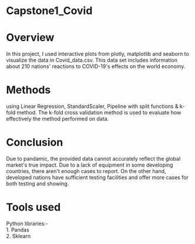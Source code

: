# Capstone1_Covid

# Overview

In this project, I used interactive plots from plotly, matplotlib and seaborn to visualize the data in Covid_data.csv. This data set includes information about 210 nations' reactions to COVID-19's effects on the world economy.

# Methods

using Linear Regression, StandardScaler, Pipeline with split functions & k-fold method. The k-fold cross validation method is used to evaluate how effectively the method performed on data.

# Conclusion

Due to pandamic, the provided data cannot accurately reflect the global market's true impact. Due to a lack of equipment in some developing countries, there aren't enough cases to report. On the other hand, developed nations have sufficient testing facilities and offer more cases for both testing and showing.

# Tools used

Python libraries:-       
       1. Pandas      
       2. Sklearn
